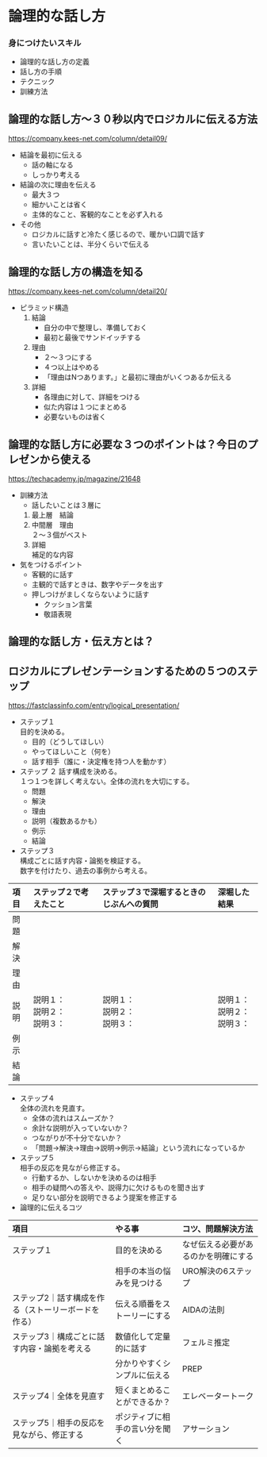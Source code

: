 # 論理的な話し方
### 身につけたいスキル
- 論理的な話し方の定義
- 話し方の手順
- テクニック
- 訓練方法

## 論理的な話し方～３０秒以内でロジカルに伝える方法
https://company.kees-net.com/column/detail09/

- 結論を最初に伝える
    - 話の軸になる
    - しっかり考える
- 結論の次に理由を伝える
    - 最大３つ
    - 細かいことは省く
    - 主体的なこと、客観的なことを必ず入れる
- その他
    - ロジカルに話すと冷たく感じるので、暖かい口調で話す
    - 言いたいことは、半分くらいで伝える  

## 論理的な話し方の構造を知る
https://company.kees-net.com/column/detail20/

- ピラミッド構造
    1. 結論
        - 自分の中で整理し、準備しておく
        - 最初と最後でサンドイッチする
    1. 理由
        - ２～３つにする
        - ４つ以上はやめる
        - 「理由はNつあります。」と最初に理由がいくつあるか伝える
    1. 詳細
        - 各理由に対して、詳細をつける
        - 似た内容は１つにまとめる
        - 必要ないものは省く  

## 論理的な話し方に必要な３つのポイントは？今日のプレゼンから使える
https://techacademy.jp/magazine/21648

- 訓練方法
    - 話したいことは３層に
    1. 最上層　結論
    1.  中間層　理由  
    ２～３個がベスト
    1.  詳細  
    補足的な内容
- 気をつけるポイント
    - 客観的に話す
    - 主観的で話すときは、数字やデータを出す
    - 押しつけがましくならないように話す
        - クッション言葉
        - 敬語表現  

## 論理的な話し方・伝え方とは？
## ロジカルにプレゼンテーションするための５つのステップ
https://fastclassinfo.com/entry/logical_presentation/

- ステップ１  
目的を決める。
    - 目的（どうしてほしい）
    - やってほしいこと（何を）
    - 話す相手（誰に・決定権を持つ人を動かす）
- ステップ ２
話す構成を決める。  
１つ１つを詳しく考えない。全体の流れを大切にする。
    - 問題
    - 解決
    - 理由
    - 説明（複数あるかも）
    - 例示
    - 結論
- ステップ３  
構成ごとに話す内容・論拠を検証する。  
数字を付けたり、過去の事例から考える。  

|項目|ステップ２で考えたこと|ステップ３で深堀するときのじぶんへの質問|深堀した結果|
|:--|:--|:----|:--|
|問題||||
|解決||||
|理由||||
|説明|説明１：<br>説明２：<br>説明３：|説明１：<br>説明２：<br>説明３：|説明１：<br>説明２：<br>説明３：|
|例示||||
|結論||||

- ステップ４  
全体の流れを見直す。
    - 全体の流れはスムーズか？
    - 余計な説明が入っていないか？
    - つながりが不十分でないか？
    - 「問題→解決→理由→説明→例示→結論」という流れになっているか
- ステップ５  
相手の反応を見ながら修正する。
    - 行動するか、しないかを決めるのは相手
    - 相手の疑問への答えや、説得力に欠けるものを聞き出す
    - 足りない部分を説明できるよう提案を修正する
- 論理的に伝えるコツ

|項目|やる事|コツ、問題解決方法|
|:--|:----|:----|
|ステップ１|目的を決める|なぜ伝える必要があるのかを明確にする|なぜなぜ分析|
||相手の本当の悩みを見つける|URO解決の6ステップ|
|ステップ2｜話す構成を作る（ストーリーボードを作る）|伝える順番をストーリーにする|AIDAの法則|
|ステップ3｜構成ごとに話す内容・論拠を考える|数値化して定量的に話す|フェルミ推定|
||分かりやすくシンプルに伝える|PREP|
|ステップ4｜全体を見直す|短くまとめることができるか？|エレベータートーク|
|ステップ5｜相手の反応を見ながら、修正する|ポジティブに相手の言い分を聞く|アサーション|


